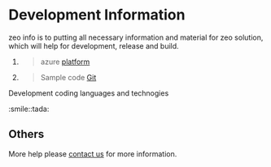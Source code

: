 # Development Information

zeo info is to putting all necessary information and material for zeo solution, which will help for development, release and build.

1. > azure [platform](https://portal.azure.com)
2. > Sample code [Git](https://github.com/ianyian)

Development coding languages and technogies

<Badge text="c#" type="tip" />
<Badge text="MSSQL" type="warning" />
<Badge text="azure" type="error" />
<Badge type="tip" text="redis" />
<Badge type="warning" text="dotnet core 5" />
<Badge type="error" text="react native" />
<Badge text="azure blob" />  
:smile::tada:


## Others 

More help please [contact  us](mailto:info@zebralinetech.com)  for more information.
